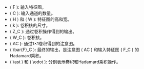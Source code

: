 - \( F \): 输入特征图。
- \( C \): 输入通道的数量。
- \( H \) 和 \( W \): 特征图的高和宽。
- \( k \): 卷积核的尺寸。
- \( Z_C \): 通过卷积操作得到的输出。
- \( W_C \): 卷积核。
- \( AC \): 通过1×1卷积得到的注意图。
- \( \bar{F}_C \): 最终的输出，是注意图 \( AC \) 和输入特征图 \( F_C \) 的Hadamard乘积。
- \( \ast \) 和 \( \odot \): 分别表示卷积和Hadamard乘积操作。
